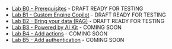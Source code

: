 - [Lab B0 - Prerequisites](/copilot-camp/pages/custom-engine/00-prerequisites) - DRAFT READY FOR TESTING
- [Lab B1 - Custom Engine Copilot](/copilot-camp/pages/custom-engine/01-custom-enging-copilot) - DRAFT READY FOR TESTING
- [Lab B2 - Bring your data (RAG)](/copilot-camp/pages/custom-engine/02-rag) - DRAFT READY FOR TESTING
- [Lab B3 - Powered by AI Kit](/copilot-camp/pages/custom-engine/03-powered-by-ai) - COMING SOON
- [Lab B4 - Add actions](/copilot-camp/pages/custom-engine/04-actions) - COMING SOON
- [Lab B5 - Add authentication](/copilot-camp/pages/custom-engine/05add-authentication) - COMING SOON
